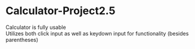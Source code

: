 # Calculator-Project2.5
<p>Calculator is fully usable <br>
Utilizes both click input as well as keydown input for functionality (besides parentheses)
</p>
